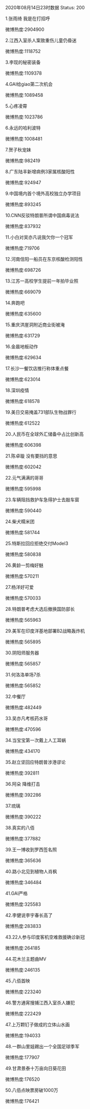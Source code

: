 2020年08月14日23时数据
Status: 200

1.张雨绮 我是在打招呼

微博热度:2904900

2.江西入室杀人案致重伤儿童仍昏迷

微博热度:1118752

3.李现的秘密装备

微博热度:1109378

4.GAI给giao第二次机会

微博热度:1089458

5.心疼凌霄

微博热度:1023786

6.永远的哈利波特

微博热度:1008481

7.贺子秋宠妹

微博热度:982419

8.广东陆丰新增病例3家属核酸阳性

微博热度:924947

9.中国境内首个境外高校独立办学项目

微博热度:893245

10.CNN反驳特朗普所谓中国病毒说法

微博热度:837932

11.小白对吴亦凡说我欠你一个冠军

微博热度:719706

12.河南信阳一船员在东京核酸检测阳性

微博热度:698726

13.江苏一高校学生提前一年拍毕业照

微博热度:669079

14.奔跑吧

微博热度:635600

15.重庆洪崖洞附近商业街被淹

微博热度:631729

16.金晨地板动作

微博热度:629634

17.长沙一餐饮店推行称体重点餐

微博热度:623014

18.深圳疫情

微博热度:618578

19.美日交易掩盖731部队生物战罪行

微博热度:612522

20.人民币在全球外汇储备中占比创新高

微博热度:606398

21.陈卓璇 没有要挡的意思

微博热度:602042

22.元气满满的哥哥

微博热度:595998

23.车辆阻挡救护车急得护士去敲车窗

微博热度:590440

24.柴犬糯米团

微博热度:581744

25.特斯拉回应拒绝交付Model3

微博热度:580838

26.黄龄一剪梅好魅

微博热度:570211

27.杨洋好可爱

微博热度:570033

28.特朗普考虑大选后撤换国防部长

微博热度:565963

29.美军在印度洋基地部署B2战略轰炸机

微博热度:565895

30.阴阳师服务器

微博热度:565857

31.何洛洛单场7杀

微博热度:565852

32.中餐厅

微博热度:482449

33.吴亦凡考核药水哥

微博热度:470596

34.当宝宝第一次戴上人工耳蜗

微博热度:434170

35.赵立坚回应特朗普涉港谬论

微博热度:392811

36.阿朵 降维打击

微博热度:392286

37.琉璃

微博热度:390222

38.真实的八佰

微博热度:377882

39.王一博收到罗西签名照

微博热度:365636

40.路小北见到植物人肖枫

微博热度:346484

41.GAI严格

微博热度:325583

42.李健说李宇春长高了

微博热度:283833

43.22人参与印度客机空难救援确诊新冠

微博热度:264185

44.花木兰主题曲MV

微博热度:246135

45.八佰首映

微博热度:223240

46.警方通宵搜捕江西入室杀人嫌犯

微博热度:222429

47.上万颗钉子做成的立体山水画

微博热度:194033

48.一群山里娃踢出一个全国足球季军

微博热度:177907

49.甘肃景泰十万亩向日葵花田

微博热度:176520

50.八佰点映票房破1000万

微博热度:176421


